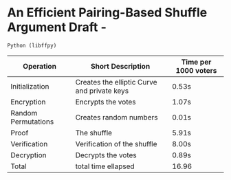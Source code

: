 # An Efficient Pairing-Based Shuffle Argument Draft -
    Python (libffpy)
| Operation | Short Description | Time per 1000 voters |
|-----------|-------------------|----------------------|
| Initialization | Creates the elliptic Curve and private keys | 0.53s | 
| Encryption | Encrypts the votes | 1.07s | 
| Random Permutations | Creates random numbers | 0.01s | 
| Proof | The shuffle | 5.91s | 
| Verification | Verification of the shuffle | 8.00s | 
| Decryption | Decrypts the votes | 0.89s | 
| Total | total time ellapsed | 16.96 | 
